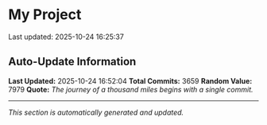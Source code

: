# My Project


Last updated: 2025-10-24 16:25:37


















































































































































































































































































































































































































































































































































































































































































































































































































































































































































































































































































































































































































































































































































































































































































































































































































































































































































































































































































































































































































































































































































































































































































































































































































































































































































































































































































































































































































































































































































































































































































































































































































































































































































































































































































































































































































































































































































































































































































































































































































































































































































































































## Auto-Update Information

**Last Updated:** 2025-10-24 16:52:04
**Total Commits:** 3659
**Random Value:** 7979
**Quote:** _The journey of a thousand miles begins with a single commit._

---
_This section is automatically generated and updated._